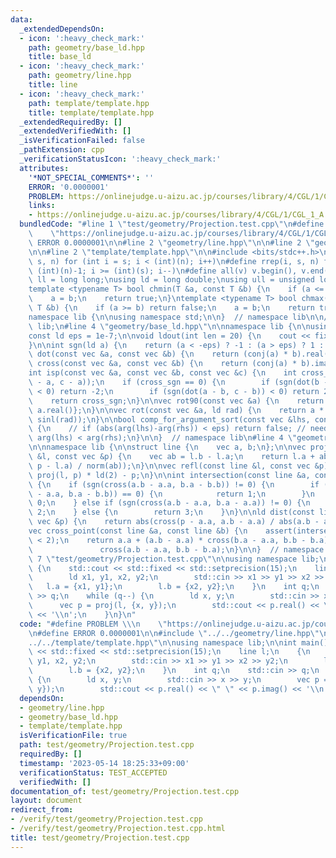 ```yaml
---
data:
  _extendedDependsOn:
  - icon: ':heavy_check_mark:'
    path: geometry/base_ld.hpp
    title: base_ld
  - icon: ':heavy_check_mark:'
    path: geometry/line.hpp
    title: line
  - icon: ':heavy_check_mark:'
    path: template/template.hpp
    title: template/template.hpp
  _extendedRequiredBy: []
  _extendedVerifiedWith: []
  _isVerificationFailed: false
  _pathExtension: cpp
  _verificationStatusIcon: ':heavy_check_mark:'
  attributes:
    '*NOT_SPECIAL_COMMENTS*': ''
    ERROR: '0.0000001'
    PROBLEM: https://onlinejudge.u-aizu.ac.jp/courses/library/4/CGL/1/CGL_1_A
    links:
    - https://onlinejudge.u-aizu.ac.jp/courses/library/4/CGL/1/CGL_1_A
  bundledCode: "#line 1 \"test/geometry/Projection.test.cpp\"\n#define PROBLEM \\\n\
    \    \"https://onlinejudge.u-aizu.ac.jp/courses/library/4/CGL/1/CGL_1_A\"\n#define\
    \ ERROR 0.0000001\n\n#line 2 \"geometry/line.hpp\"\n\n#line 2 \"geometry/base_ld.hpp\"\
    \n\n#line 2 \"template/template.hpp\"\n\n#include <bits/stdc++.h>\n\n#define rep(i,\
    \ s, n) for (int i = s; i < (int)(n); i++)\n#define rrep(i, s, n) for (int i =\
    \ (int)(n)-1; i >= (int)(s); i--)\n#define all(v) v.begin(), v.end()\n\nusing\
    \ ll = long long;\nusing ld = long double;\nusing ull = unsigned long long;\n\n\
    template <typename T> bool chmin(T &a, const T &b) {\n    if (a <= b) return false;\n\
    \    a = b;\n    return true;\n}\ntemplate <typename T> bool chmax(T &a, const\
    \ T &b) {\n    if (a >= b) return false;\n    a = b;\n    return true;\n}\n\n\
    namespace lib {\n\nusing namespace std;\n\n}  // namespace lib\n\n// using namespace\
    \ lib;\n#line 4 \"geometry/base_ld.hpp\"\n\nnamespace lib {\n\nusing vec = complex<ld>;\n\
    const ld eps = 1e-7;\n\nvoid ldout(int len = 20) {\n    cout << fixed << setprecision(len);\n\
    }\n\nint sgn(ld a) {\n    return (a < -eps) ? -1 : (a > eps) ? 1 : 0;\n}\n\nld\
    \ dot(const vec &a, const vec &b) {\n    return (conj(a) * b).real();\n}\n\nld\
    \ cross(const vec &a, const vec &b) {\n    return (conj(a) * b).imag();\n}\n\n\
    int isp(const vec &a, const vec &b, const vec &c) {\n    int cross_sgn = sgn(cross(b\
    \ - a, c - a));\n    if (cross_sgn == 0) {\n        if (sgn(dot(b - a, c - a))\
    \ < 0) return -2;\n        if (sgn(dot(a - b, c - b)) < 0) return 2;\n    }\n\
    \    return cross_sgn;\n}\n\nvec rot90(const vec &a) {\n    return {-a.imag(),\
    \ a.real()};\n}\n\nvec rot(const vec &a, ld rad) {\n    return a * vec(cosl(rad),\
    \ sinl(rad));\n}\n\nbool comp_for_argument_sort(const vec &lhs, const vec &rhs)\
    \ {\n    // if (abs(arg(lhs)-arg(rhs)) < eps) return false; // need ?\n    return\
    \ arg(lhs) < arg(rhs);\n}\n\n}  // namespace lib\n#line 4 \"geometry/line.hpp\"\
    \n\nnamespace lib {\n\nstruct line {\n    vec a, b;\n};\n\nvec proj(const line\
    \ &l, const vec &p) {\n    vec ab = l.b - l.a;\n    return l.a + ab * (dot(ab,\
    \ p - l.a) / norm(ab));\n}\n\nvec refl(const line &l, const vec &p) {\n    return\
    \ proj(l, p) * ld(2) - p;\n}\n\nint intersection(const line &a, const line &b)\
    \ {\n    if (sgn(cross(a.b - a.a, b.a - b.b)) != 0) {\n        if (sgn(dot(a.b\
    \ - a.a, b.a - b.b)) == 0) {\n            return 1;\n        }\n        return\
    \ 0;\n    } else if (sgn(cross(a.b - a.a, b.a - a.a)) != 0) {\n        return\
    \ 2;\n    } else {\n        return 3;\n    }\n}\n\nld dist(const line &a, const\
    \ vec &p) {\n    return abs(cross(p - a.a, a.b - a.a) / abs(a.b - a.a));\n}\n\n\
    vec cross_point(const line &a, const line &b) {\n    assert(intersection(a, b)\
    \ < 2);\n    return a.a + (a.b - a.a) * cross(b.a - a.a, b.b - b.a) /\n      \
    \               cross(a.b - a.a, b.b - b.a);\n}\n\n}  // namespace lib\n#line\
    \ 7 \"test/geometry/Projection.test.cpp\"\n\nusing namespace lib;\n\nint main()\
    \ {\n    std::cout << std::fixed << std::setprecision(15);\n    line l;\n    {\n\
    \        ld x1, y1, x2, y2;\n        std::cin >> x1 >> y1 >> x2 >> y2;\n     \
    \   l.a = {x1, y1};\n        l.b = {x2, y2};\n    }\n    int q;\n    std::cin\
    \ >> q;\n    while (q--) {\n        ld x, y;\n        std::cin >> x >> y;\n  \
    \      vec p = proj(l, {x, y});\n        std::cout << p.real() << \" \" << p.imag()\
    \ << '\\n';\n    }\n}\n"
  code: "#define PROBLEM \\\n    \"https://onlinejudge.u-aizu.ac.jp/courses/library/4/CGL/1/CGL_1_A\"\
    \n#define ERROR 0.0000001\n\n#include \"../../geometry/line.hpp\"\n#include \"\
    ../../template/template.hpp\"\n\nusing namespace lib;\n\nint main() {\n    std::cout\
    \ << std::fixed << std::setprecision(15);\n    line l;\n    {\n        ld x1,\
    \ y1, x2, y2;\n        std::cin >> x1 >> y1 >> x2 >> y2;\n        l.a = {x1, y1};\n\
    \        l.b = {x2, y2};\n    }\n    int q;\n    std::cin >> q;\n    while (q--)\
    \ {\n        ld x, y;\n        std::cin >> x >> y;\n        vec p = proj(l, {x,\
    \ y});\n        std::cout << p.real() << \" \" << p.imag() << '\\n';\n    }\n}"
  dependsOn:
  - geometry/line.hpp
  - geometry/base_ld.hpp
  - template/template.hpp
  isVerificationFile: true
  path: test/geometry/Projection.test.cpp
  requiredBy: []
  timestamp: '2023-05-14 18:25:33+09:00'
  verificationStatus: TEST_ACCEPTED
  verifiedWith: []
documentation_of: test/geometry/Projection.test.cpp
layout: document
redirect_from:
- /verify/test/geometry/Projection.test.cpp
- /verify/test/geometry/Projection.test.cpp.html
title: test/geometry/Projection.test.cpp
---
```


